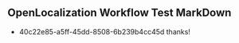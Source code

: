 ## OpenLocalization Workflow Test MarkDown
* 40c22e85-a5ff-45dd-8508-6b239b4cc45d thanks!

<!--HONumber=Jul16_HO4-->


